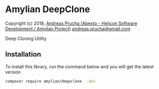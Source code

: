# Amylian DeepClone

Copyright (c) 2018, [Andreas Prucha (Abexto - Helicon Software Development / Amylian Project)](http://www.abexto.com]) <andreas.prucha@gmail.com>

Deep Cloning Utility

## Installation

To install this library, run the command below and you will get the latest version

``` bash
composer require amylian/deepclone --dev
```

